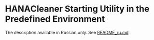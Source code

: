 HANAСleaner Starting Utility in the Predefined Environment
===

The description available in Russian only.
See [README_ru.md](README_ru.md).
